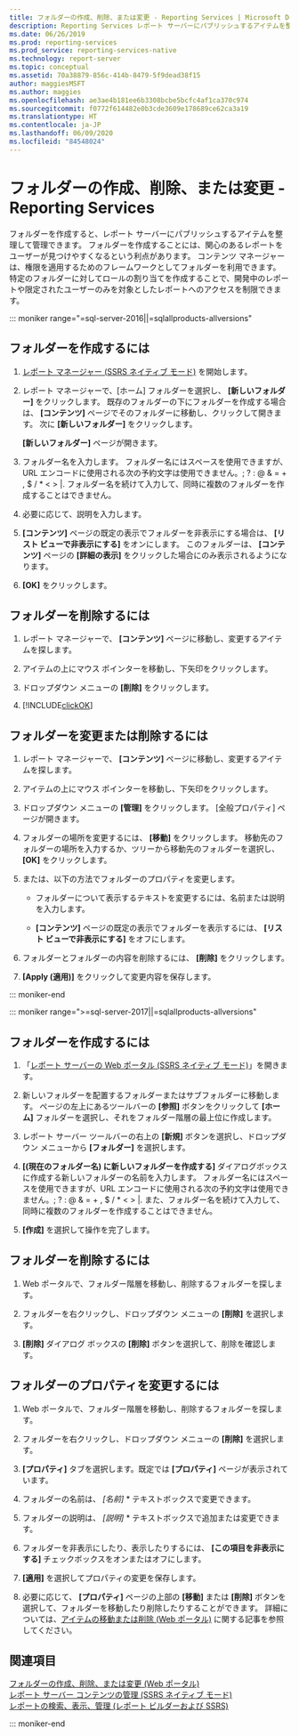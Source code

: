 ```yaml
---
title: フォルダーの作成、削除、または変更 - Reporting Services | Microsoft Docs
description: Reporting Services レポート サーバーにパブリッシュするアイテムを整理し、管理できるよう、フォルダーを作成、変更、削除する方法について説明します。
ms.date: 06/26/2019
ms.prod: reporting-services
ms.prod_service: reporting-services-native
ms.technology: report-server
ms.topic: conceptual
ms.assetid: 70a38879-856c-414b-8479-5f9dead38f15
author: maggiesMSFT
ms.author: maggies
ms.openlocfilehash: ae3ae4b181ee6b3308bcbe5bcfc4af1ca370c974
ms.sourcegitcommit: f0772f614482e0b3cde3609e178689ce62ca3a19
ms.translationtype: HT
ms.contentlocale: ja-JP
ms.lasthandoff: 06/09/2020
ms.locfileid: "84548024"
---
```

# <a name="create-delete-or-modify-a-folder---reporting-services"></a>フォルダーの作成、削除、または変更 - Reporting Services
  フォルダーを作成すると、レポート サーバーにパブリッシュするアイテムを整理して管理できます。 フォルダーを作成することには、関心のあるレポートをユーザーが見つけやすくなるという利点があります。 コンテンツ マネージャーは、権限を適用するためのフレームワークとしてフォルダーを利用できます。 特定のフォルダーに対してロールの割り当てを作成することで、開発中のレポートや限定されたユーザーのみを対象としたレポートへのアクセスを制限できます。  

::: moniker range="=sql-server-2016||=sqlallproducts-allversions"

## <a name="to-create-a-folder"></a>フォルダーを作成するには  
  
1.  [レポート マネージャー &#40;SSRS ネイティブ モード&#41;](https://msdn.microsoft.com/library/80949f9d-58f5-48e3-9342-9e9bf4e57896) を開始します。  
  
2.  レポート マネージャーで、[ホーム] フォルダーを選択し、 **[新しいフォルダー]** をクリックします。 既存のフォルダーの下にフォルダーを作成する場合は、 **[コンテンツ]** ページでそのフォルダーに移動し、クリックして開きます。 次に **[新しいフォルダー]** をクリックします。  
  
     **[新しいフォルダー]** ページが開きます。  
  
3.  フォルダー名を入力します。 フォルダー名にはスペースを使用できますが、URL エンコードに使用される次の予約文字は使用できません。\; \? \: \@ \& \= \+ \, \$ \/ \* \< \> \|. フォルダー名を続けて入力して、同時に複数のフォルダーを作成することはできません。  
  
4.  必要に応じて、説明を入力します。  
  
5.  **[コンテンツ]** ページの既定の表示でフォルダーを非表示にする場合は、 **[リスト ビューで非表示にする]** をオンにします。 このフォルダーは、 **[コンテンツ]** ページの **[詳細の表示]** をクリックした場合にのみ表示されるようになります。  
  
6.  **[OK]** をクリックします。  
  
## <a name="to-delete-a-folder"></a>フォルダーを削除するには  
  
1.  レポート マネージャーで、 **[コンテンツ]** ページに移動し、変更するアイテムを探します。  
  
2.  アイテムの上にマウス ポインターを移動し、下矢印をクリックします。  
  
3.  ドロップダウン メニューの **[削除]** をクリックします。  
  
4.  [!INCLUDE[clickOK](../../includes/clickok-md.md)]  
  
## <a name="to-modify-or-delete-a-folder"></a>フォルダーを変更または削除するには  
  
1.  レポート マネージャーで、 **[コンテンツ]** ページに移動し、変更するアイテムを探します。  
  
2.  アイテムの上にマウス ポインターを移動し、下矢印をクリックします。  
  
3.  ドロップダウン メニューの **[管理]** をクリックします。 [全般プロパティ] ページが開きます。  
  
4.  フォルダーの場所を変更するには、 **[移動]** をクリックします。 移動先のフォルダーの場所を入力するか、ツリーから移動先のフォルダーを選択し、 **[OK]** をクリックします。  
  
5.  または、以下の方法でフォルダーのプロパティを変更します。  
  
    -   フォルダーについて表示するテキストを変更するには、名前または説明を入力します。  
  
    -   **[コンテンツ]** ページの既定の表示でフォルダーを表示するには、 **[リスト ビューで非表示にする]** をオフにします。  
  
6.  フォルダーとフォルダーの内容を削除するには、 **[削除]** をクリックします。  
  
7.  **[Apply (適用)]** をクリックして変更内容を保存します。  

::: moniker-end

::: moniker range=">=sql-server-2017||=sqlallproducts-allversions"
 
## <a name="to-create-a-folder"></a>フォルダーを作成するには  
  
1. 「[レポート サーバーの Web ポータル (SSRS ネイティブ モード)](../../reporting-services/web-portal-ssrs-native-mode.md)」を開きます。  
  
2. 新しいフォルダーを配置するフォルダーまたはサブフォルダーに移動します。 ページの左上にあるツールバーの **[参照]** ボタンをクリックして **[ホーム]** フォルダーを選択し、それをフォルダー階層の最上位に作成します。  
  
3. レポート サーバー ツールバーの右上の **[新規]** ボタンを選択し、ドロップダウン メニューから **[フォルダー]** を選択します。  
  
4. **[(現在のフォルダー名) に新しいフォルダーを作成する]** ダイアログボックスに作成する新しいフォルダーの名前を入力します。 フォルダー名にはスペースを使用できますが、URL エンコードに使用される次の予約文字は使用できません。\; \? \: \@ \& \= \+ \, \$ \/ \* \< \> \|. また、フォルダー名を続けて入力して、同時に複数のフォルダーを作成することはできません。  
  
5. **[作成]** を選択して操作を完了します。  
  
## <a name="to-delete-a-folder"></a>フォルダーを削除するには  
  
1. Web ポータルで、フォルダー階層を移動し、削除するフォルダーを探します。  
  
2. フォルダーを右クリックし、ドロップダウン メニューの **[削除]** を選択します。  
  
3. **[削除]<foldername>** ダイアログ ボックスの **[削除]** ボタンを選択して、削除を確認します。  
  
## <a name="to-modify-a-folders-properties"></a>フォルダーのプロパティを変更するには  
  
1. Web ポータルで、フォルダー階層を移動し、削除するフォルダーを探します。  
  
2. フォルダーを右クリックし、ドロップダウン メニューの **[削除]** を選択します。  
  
3. **[プロパティ]** タブを選択します。既定では **[プロパティ]** ページが表示されています。  
  
4. フォルダーの名前は、 *[名前]* * テキストボックスで変更できます。  
  
5. フォルダーの説明は、 *[説明]* * テキストボックスで追加または変更できます。  
  
6. フォルダーを非表示にしたり、表示したりするには、 **[この項目を非表示にする]** チェックボックスをオンまたはオフにします。  
  
7. **[適用]** を選択してプロパティの変更を保存します。  
  
8. 必要に応じて、 **[プロパティ]** ページの上部の **[移動]** または **[削除]** ボタンを選択して、フォルダーを移動したり削除したりすることができます。 詳細については、[アイテムの移動または削除 (Web ポータル)](../../reporting-services/report-server/move-or-delete-an-item-report-manager.md) に関する記事を参照してください。  
  
## <a name="see-also"></a>関連項目  
 [フォルダーの作成、削除、または変更 (Web ポータル)](../../reporting-services/report-server/create-delete-or-modify-a-folder-web-portal.md)   
 [レポート サーバー コンテンツの管理 (SSRS ネイティブ モード)](../../reporting-services/report-server/report-server-content-management-ssrs-native-mode.md)   
 [レポートの検索、表示、管理 &#40;レポート ビルダーおよび SSRS&#41;](../../reporting-services/report-builder/finding-viewing-and-managing-reports-report-builder-and-ssrs.md)    
  
::: moniker-end